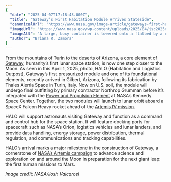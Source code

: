 ```yaml
---
{
  "date": "2025-04-07T17:18:43.000Z",
  "title": "Gateway’s First Habitation Module Arrives Stateside",
  "canonicalUrl": "https://www.nasa.gov/image-article/gateways-first-habitation-module-arrives-stateside/",
  "imageUrl": "https://www.nasa.gov/wp-content/uploads/2025/04/jsc2025e034725orig.jpg",
  "imageAlt": "A large, boxy container is lowered onto a flatbed by a crane at right. The container has an Artemis logo on the back and a Northrop Grumman logo on the left side. There are more logos on it, but they are difficult to see. There are several people in orange or yellow high-visibility vests near the container. The night sky makes up the background of the image. The sky darkens as you look upward; the last of a sunset tints the very bottom a rosy pink. You can see a sliver of the Moon toward the top.",
  "author": "Briana R. Zamora"
}
---
```


From the mountains of Turin to the deserts of Arizona, a core element of [Gateway](https://www.nasa.gov/mission/gateway/), humanity’s first lunar space station, is now one step closer to the Moon. As seen in this April 1, 2025, photo, HALO (Habitation and Logistics Outpost), Gateway’s first pressurized module and one of its foundational elements, recently arrived in Gilbert, Arizona, following its fabrication by Thales Alenia Space in Turin, Italy. Now on U.S. soil, the module will undergo final outfitting by primary contractor Northrop Grumman before it’s integrated with the [Power and Propulsion Element](https://www.nasa.gov/missions/artemis/nasa-prepares-gateway-lunar-space-station-for-journey-to-moon/) at NASA’s Kennedy Space Center. Together, the two modules will launch to lunar orbit aboard a SpaceX Falcon Heavy rocket ahead of the [Artemis IV mission](https://www.nasa.gov/general/nasas-artemis-iv-building-first-lunar-space-station/).

HALO will support astronauts visiting Gateway and function as a command and control hub for the space station. It will feature docking ports for spacecraft such as NASA’s Orion, logistics vehicles and lunar landers, and provide data handling, energy storage, power distribution, thermal regulation, and communications and tracking capabilities.

HALO’s arrival marks a major milestone in the construction of Gateway, a cornerstone of [NASA’s Artemis campaign](https://www.nasa.gov/humans-in-space/artemis/) to advance science and exploration on and around the Moon in preparation for the next giant leap: the first human missions to Mars.

_Image credit: NASA/Josh Valcarcel_
